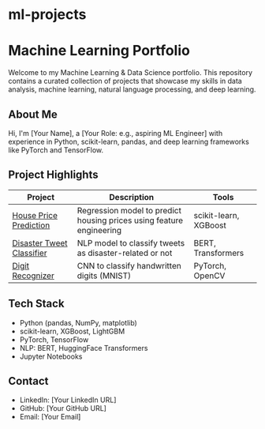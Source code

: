 # ml-projects






# Machine Learning Portfolio

Welcome to my Machine Learning & Data Science portfolio. This repository contains a curated collection of projects that showcase my skills in data analysis, machine learning, natural language processing, and deep learning.

## About Me
Hi, I'm [Your Name], a [Your Role: e.g., aspiring ML Engineer] with experience in Python, scikit-learn, pandas, and deep learning frameworks like PyTorch and TensorFlow.

## Project Highlights

| Project | Description | Tools |
|--------|-------------|-------|
| [House Price Prediction](projects/house-price-prediction) | Regression model to predict housing prices using feature engineering | scikit-learn, XGBoost |
| [Disaster Tweet Classifier](projects/disaster-tweet-nlp) | NLP model to classify tweets as disaster-related or not | BERT, Transformers |
| [Digit Recognizer](projects/digit-recognizer) | CNN to classify handwritten digits (MNIST) | PyTorch, OpenCV |

## Tech Stack
- Python (pandas, NumPy, matplotlib)
- scikit-learn, XGBoost, LightGBM
- PyTorch, TensorFlow
- NLP: BERT, HuggingFace Transformers
- Jupyter Notebooks

## Contact
- LinkedIn: [Your LinkedIn URL]
- GitHub: [Your GitHub URL]
- Email: [Your Email]

